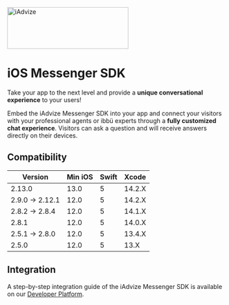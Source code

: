 <img src="https://user-images.githubusercontent.com/17723986/47799626-f3982700-dd2a-11e8-983c-77d1a3ed7f53.png" width="280" height="96" alt="iAdvize">

# iOS Messenger SDK

Take your app to the next level and provide a **unique conversational experience** to your users!

Embed the iAdvize Messenger SDK into your app and connect your visitors with your professional agents or ibbü experts through a **fully customized chat experience**. Visitors can ask a question and will receive answers directly on their devices.

## Compatibility

| Version         | Min iOS | Swift | Xcode  |
| --------------- | ------- | ----- | ------ |
| 2.13.0          | 13.0    | 5     | 14.2.X |
| 2.9.0 -> 2.12.1 | 12.0    | 5     | 14.2.X |
| 2.8.2 -> 2.8.4  | 12.0    | 5     | 14.1.X |
| 2.8.1           | 12.0    | 5     | 14.0.X |
| 2.5.1 -> 2.8.0  | 12.0    | 5     | 13.4.X |
| 2.5.0           | 12.0    | 5     | 13.X   |

## Integration

A step-by-step integration guide of the iAdvize Messenger SDK is available on our [Developer Platform](https://developers.iadvize.com/documentation/mobile-sdk).

